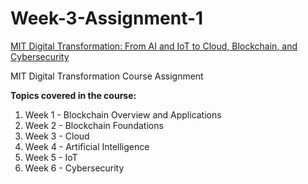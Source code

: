 # Week-3-Assignment-1

<a href="https://professionalonline1.mit.edu/digital-transformation?gclid=Cj0KCQiA7oyNBhDiARIsADtGRZZc3duXg2RENT-WFiUgDmPIL8kZEO_D4ukS4pLGuV47mCNEtWkWjtIaAk04EALw_wcB&utm_campaign=B-365D_US_GG_SE_DTRAN_Brand&utm_content=MIT%5EDigital-Transformation&utm_location=9003447&utm_medium=c&utm_source=Google&utm_term=digital+transformation+mit">MIT Digital Transformation: From AI and IoT to Cloud, Blockchain, and Cybersecurity</a>

MIT Digital Transformation Course Assignment


<B> Topics covered in the course: </B>

<ol>
  <li> Week 1 - Blockchain Overview and Applications</li>
  <li> Week 2 - Blockchain Foundations</li>
  <li> Week 3 - Cloud</li>
  <li> Week 4 - Artificial Intelligence</li>
  <li> Week 5 - IoT</li>
  <li> Week 6 - Cybersecurity</li>  
</ol>
